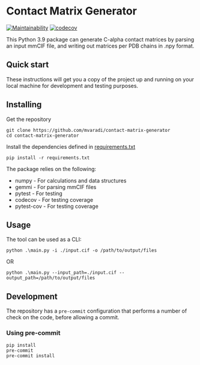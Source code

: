 # Contact Matrix Generator

[![Maintainability](https://api.codeclimate.com/v1/badges/d5fa8dbe499a15d7ca20/maintainability)](https://codeclimate.com/github/mvaradi/contact-matrix-generator/maintainability)
[![codecov](https://codecov.io/gh/mvaradi/contact-matrix-generator/branch/master/graph/badge.svg?token=RED53O4MCB)](https://codecov.io/gh/mvaradi/contact-matrix-generator)

This Python 3.9 package can generate C-alpha contact matrices by parsing an
input mmCIF file, and writing out matrices per PDB chains in .npy format.

## Quick start

These instructions will get you a copy of the project up and running on your
local machine for development and testing purposes.

## Installing

Get the repository

```shell
git clone https://github.com/mvaradi/contact-matrix-generator
cd contact-matrix-generator
```

Install the dependencies defined in [requirements.txt](requirements.txt)

```shell
pip install -r requirements.txt
```

The package relies on the following:
* numpy - For calculations and data structures
* gemmi - For parsing mmCIF files
* pytest - For testing
* codecov - For testing coverage
* pytest-cov - For testing coverage

## Usage

The tool can be used as a CLI:

```shell
python .\main.py -i ./input.cif -o /path/to/output/files
```

OR

```shell
python .\main.py --input_path=./input.cif --output_path=/path/to/output/files
```

## Development

The repository has a `pre-commit` configuration that performs a number of
check on the code, before allowing a commit.

### Using pre-commit

```shell
pip install
pre-commit
pre-commit install
```
